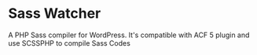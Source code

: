 Sass Watcher
============

A PHP Sass compiler for WordPress. It's compatible with ACF 5 plugin and use SCSSPHP to compile Sass Codes
